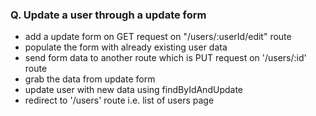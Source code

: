 ### Q. Update a user through a update form

- add a update form on GET request on "/users/:userId/edit" route
- populate the form with already existing user data
- send form data to another route which is PUT request on '/users/:id' route
- grab the data from update form
- update user with new data using findByIdAndUpdate
- redirect to '/users' route i.e. list of users page
